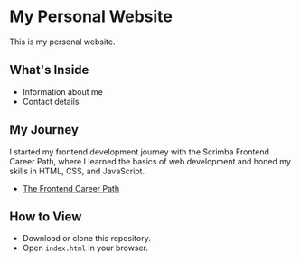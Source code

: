 # My Personal Website  

This is my personal website.  

## What's Inside  
- Information about me  
- Contact details  

## My Journey

I started my frontend development journey with the Scrimba Frontend Career Path, where I learned the basics of web development and honed my skills in HTML, CSS, and JavaScript.

- [The Frontend Career Path](https://scrimba.com/learn/frontend)

## How to View  
- Download or clone this repository.  
- Open `index.html` in your browser.  



